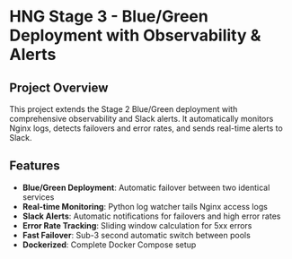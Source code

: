 # HNG Stage 3 - Blue/Green Deployment with Observability & Alerts

## Project Overview
This project extends the Stage 2 Blue/Green deployment with comprehensive observability and Slack alerts. It automatically monitors Nginx logs, detects failovers and error rates, and sends real-time alerts to Slack.

## Features
- **Blue/Green Deployment**: Automatic failover between two identical services
- **Real-time Monitoring**: Python log watcher tails Nginx access logs
- **Slack Alerts**: Automatic notifications for failovers and high error rates
- **Error Rate Tracking**: Sliding window calculation for 5xx errors
- **Fast Failover**: Sub-3 second automatic switch between pools
- **Dockerized**: Complete Docker Compose setup



